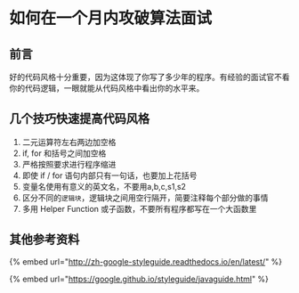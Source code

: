 # 如何在一个月内攻破算法面试

## 前言

好的代码风格十分重要，因为这体现了你写了多少年的程序。有经验的面试官不看你的代码逻辑，一眼就能从代码风格中看出你的水平来。

## **几个技巧快速提高代码风格**

1. 二元运算符左右两边加空格
2. if, for 和括号之间加空格
3. 严格按照要求进行程序缩进
4. 即使 if / for 语句内部只有一句话，也要加上花括号
5. 变量名使用有意义的英文名，不要用a,b,c,s1,s2
6. 区分不同的`逻辑块`，逻辑块之间用空行隔开，简要注释每个部分做的事情
7. 多用 Helper Function 或子函数，不要所有程序都写在一个大函数里

## **其他参考资料**

{% embed url="http://zh-google-styleguide.readthedocs.io/en/latest/" %}

{% embed url="https://google.github.io/styleguide/javaguide.html" %}
